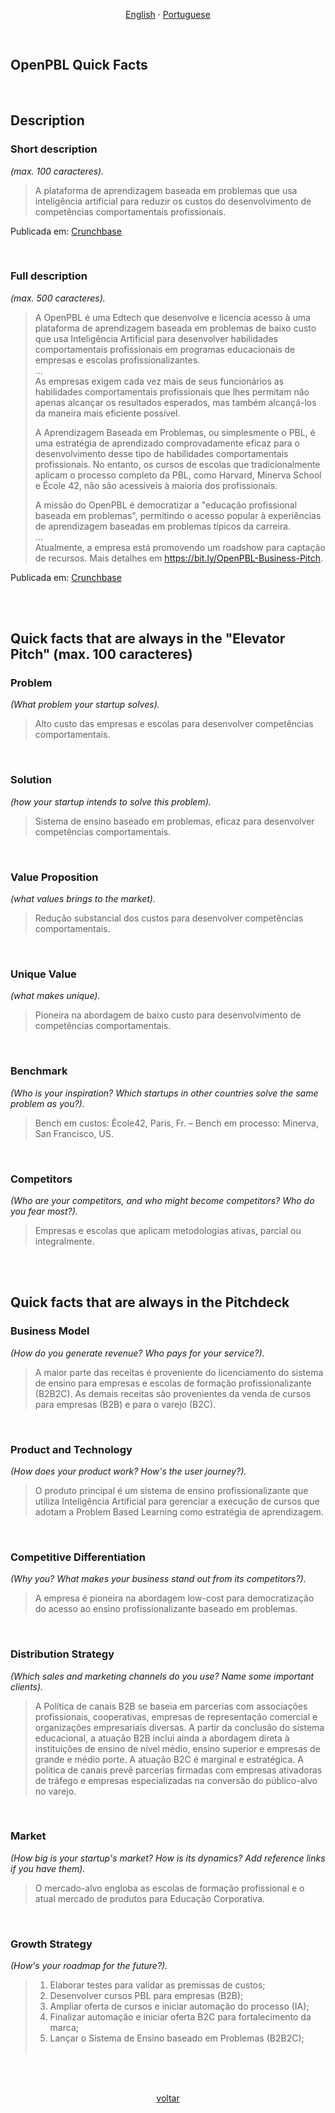 
<p align="center">    
    <a href="#english">English</a>
    ·
    <a href="#portuguese">Portuguese</a>
</p>

<!--

<a name="english"></a>
<br>

## ABOUT OPEN-PBL

A 




<br>
<p align="center">    
    <a href="#english">English</a>
    ·
    <a href="#portuguese">Portuguese</a>
</p>

## <br>
<br><br><br><br><br><br><br><br><br><br><br><br><br><br><br><br><br><br><br><br><br><br><br><br><br>
<br><br><br><br><br><br><br><br><br><br><br><br><br><br><br><br><br><br><br><br><br><br><br><br><br>


<a name="spanish"></a> 
<br>

--> 

<a name="portuguese"></a> 
<br>

## OpenPBL Quick Facts

<br>

## Description

### Short description 
*(max. 100 caracteres).*<br>

>A plataforma de aprendizagem baseada em problemas que usa inteligência artificial para reduzir os custos do desenvolvimento de competências comportamentais profissionais.

<p align="left">
 Publicada em: <a href="https://www.crunchbase.com/organization/openpbl#section-overview" target="_blank">Crunchbase</a>
</p><br>


### Full description 
*(max. 500 caracteres).*<br>

>A OpenPBL é uma Edtech que desenvolve e licencia acesso à uma plataforma de aprendizagem baseada em problemas de baixo custo que usa Inteligência Artificial para desenvolver habilidades comportamentais profissionais em programas educacionais de empresas e escolas profissionalizantes.<br>
>...<br>
>As empresas exigem cada vez mais de seus funcionários as habilidades comportamentais profissionais que lhes permitam não apenas alcançar os resultados esperados, mas também alcançá-los da maneira mais eficiente possível.<br>
>
>A Aprendizagem Baseada em Problemas, ou simplesmente o PBL, é uma estratégia de aprendizado comprovadamente eficaz para o desenvolvimento desse tipo de habilidades comportamentais profissionais. No entanto, os cursos de escolas que tradicionalmente aplicam o processo completo da PBL, como Harvard, Minerva School e École 42, não são acessíveis à maioria dos profissionais.<br>
>
>A missão do OpenPBL é democratizar a "educação profissional baseada em problemas", permitindo o acesso popular à experiências de aprendizagem baseadas em problemas típicos da carreira.<br>
>...<br>
>Atualmente, a empresa está promovendo um roadshow para captação de recursos. Mais detalhes em https://bit.ly/OpenPBL-Business-Pitch.

<p align="left">
 Publicada em: <a href="https://www.crunchbase.com/organization/openpbl#section-overview" target="_blank">Crunchbase</a>
</p>

<br><br>


## Quick facts that are always in the "Elevator Pitch" (max. 100 caracteres)

### Problem
*(What problem your startup solves).*<br>

>Alto custo das empresas e escolas para desenvolver competências comportamentais.

<br>


### Solution 
*(how your startup intends to solve this problem).*<br>

>Sistema de ensino baseado em problemas, eficaz para desenvolver competências comportamentais. 

<br>


### Value Proposition 
*(what values brings to the market).*<br>

>Redução substancial dos custos para desenvolver competências comportamentais. 

<br>


### Unique Value
*(what makes unique).*<br>

>Pioneira na abordagem de baixo custo para desenvolvimento de competências comportamentais.

<br>


### Benchmark
*(Who is your inspiration? Which startups in other countries solve the same problem as you?).*<br>

>Bench em custos: École42, Paris, Fr. – Bench em processo: Minerva, San Francisco, US.

<br>


### Competitors
*(Who are your competitors, and who might become competitors? Who do you fear most?).*<br>

>Empresas e escolas que aplicam metodologias ativas, parcial ou integralmente.

<br><br>



## Quick facts that are always in the Pitchdeck

### Business Model 
*(How do you generate revenue? Who pays for your service?).*<br>

>A maior parte das receitas é proveniente do licenciamento do sistema de ensino para empresas e escolas de formação profissionalizante (B2B2C). As demais receitas são provenientes da venda de cursos para empresas (B2B) e para o varejo (B2C).

<br>


### Product and Technology  
*(How does your product work? How's the user journey?).*<br>

>O produto principal é um sistema de ensino profissionalizante que utiliza Inteligência Artificial para gerenciar a execução de cursos que adotam a Problem Based Learning como estratégia de aprendizagem.

<br>


### Competitive Differentiation
*(Why you? What makes your business stand out from its competitors?).*<br>

>A empresa é pioneira na abordagem low-cost para democratização do acesso ao ensino profissionalizante baseado em problemas.

<br>


### Distribution Strategy 
*(Which sales and marketing channels do you use? Name some important clients).*<br>

>A Política de canais B2B se baseia em parcerias com associações profissionais, cooperativas, empresas de representação comercial e organizações empresariais diversas. A partir da conclusão do sistema educacional, a atuação B2B inclui ainda a abordagem direta à instituições de ensino de nível médio, ensino superior e empresas de grande e médio porte.  A atuação B2C é marginal e estratégica. A politica de canais prevê parcerias firmadas com empresas ativadoras de tráfego e empresas especializadas na conversão do público-alvo no varejo.

<br>


### Market
*(How big is your startup's market? How is its dynamics? Add reference links if you have them).*<br>

>O mercado-alvo engloba as escolas de formação profissional e o atual mercado de produtos para Educação Corporativa.

<br>


### Growth Strategy
*(How's your roadmap for the future?).*<br>

>1. Elaborar testes para validar as premissas de custos;
>2. Desenvolver cursos PBL para empresas (B2B);
>3. Ampliar oferta de cursos e iniciar automação do processo (IA);
>4. Finalizar automação e iniciar oferta B2C para fortalecimento da marca; 
>5. Lançar o Sistema de Ensino baseado em Problemas (B2B2C);<br><br>

<br>

<br>
<p align="center">    
    <a href="#portuguese">voltar</a>
</p>

## <br>


